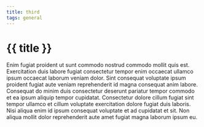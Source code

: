 ```yaml
---
title: third
tags: general
---
```


# {{ title }}

Enim fugiat proident ut sunt commodo nostrud commodo mollit quis est. Exercitation duis labore fugiat consectetur tempor enim occaecat ullamco ipsum occaecat laborum veniam dolor. Sint consequat voluptate ipsum proident fugiat aute veniam reprehenderit id magna consequat anim labore. Consequat do minim duis consectetur deserunt pariatur tempor commodo et ea ipsum aliquip tempor cupidatat. Consectetur dolore cillum fugiat sint tempor ullamco et cillum voluptate exercitation dolore fugiat duis laboris. Nisi aliqua enim id ipsum consequat voluptate et ad cupidatat et sit. Non aliqua mollit dolor reprehenderit aute amet fugiat magna laborum ipsum eu.